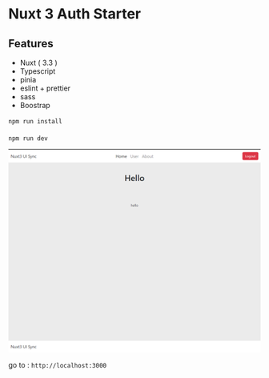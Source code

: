 # Nuxt 3 Auth Starter

## Features

- Nuxt ( 3.3 )
- Typescript
- pinia
- eslint + prettier
- sass
- Boostrap

<code>npm run install</code><br><br>
<code>npm run dev</code>

<img src="./nuxt3.png"></img>

go to : <code>http://localhost:3000</code>
